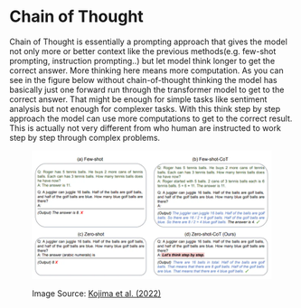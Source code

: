 # Chain of Thought

Chain of Thought is essentially a prompting approach that gives the model not only more  or better context like the previous methods(e.g. few-shot prompting, instruction prompting..) but let model think longer to get the correct answer. More thinking here means more computation. As you can see in the figure below without chain-of-thought thinking the model has basically just one forward run through the transformer model to get to the correct answer. That might be enough for simple tasks like sentiment analysis but not enough for complexer tasks. With this think step by step approach the model can use more computations to get to the correct result. This is actually not very different from who human are instructed to work step by step through complex problems.

<figure><img src="../../../.gitbook/assets/grafik.png" alt=""><figcaption><p>Image Source: <a href="https://arxiv.org/abs/2205.11916">Kojima et al. (2022)</a></p></figcaption></figure>


